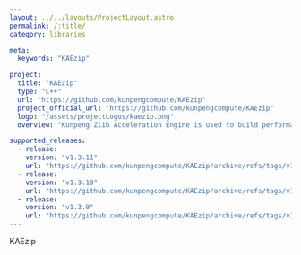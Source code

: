 ```yaml
---
layout: ../../layouts/ProjectLayout.astro
permalink: /:title/
category: libraries

meta:
  keywords: "KAEzip"

project:
  title: "KAEzip"
  type: "C++"
  url: "https://github.com/kunpengcompute/KAEzip"
  project_official_url: "https://github.com/kunpengcompute/KAEzip"
  logo: "/assets/projectLogos/kaezip.png"
  overview: "Kunpeng Zlib Acceleration Engine is used to build performance competitiveness of common software libraries on the Kunpeng platform."

supported_releases:
  - release:
    version: "v1.3.11"
    url: "https://github.com/kunpengcompute/KAEzip/archive/refs/tags/v1.3.11.tar.gz"
  - release:
    version: "v1.3.10"
    url: "https://github.com/kunpengcompute/KAEzip/archive/refs/tags/v1.3.10.tar.gz"
  - release:
    version: "v1.3.9"
    url: "https://github.com/kunpengcompute/KAEzip/archive/refs/tags/v1.3.9.tar.gz"
---
```


<p>KAEzip</p>
